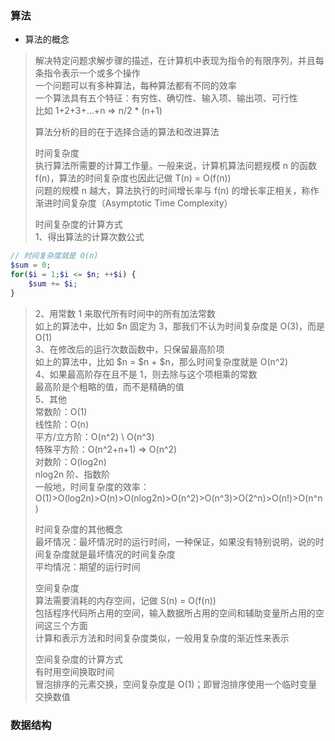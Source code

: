 
### 算法
- 算法的概念
> 解决特定问题求解步骤的描述，在计算机中表现为指令的有限序列，并且每条指令表示一个或多个操作  
> 一个问题可以有多种算法，每种算法都有不同的效率  
> 一个算法具有五个特征：有穷性、确切性、输入项、输出项、可行性  
> 比如 1+2+3+...+n => n/2 * (n+1)
> 
> 算法分析的目的在于选择合适的算法和改进算法  
> 
> 时间复杂度  
> 执行算法所需要的计算工作量。一般来说，计算机算法问题规模 n 的函数 f(n)，算法的时间复杂度也因此记做 T(n) = O(f(n))  
> 问题的规模 n 越大，算法执行的时间增长率与 f(n) 的增长率正相关，称作渐进时间复杂度（Asymptotic Time Complexity）  
>
> 时间复杂度的计算方式  
> 1、得出算法的计算次数公式  

```php
// 时间复杂度就是 O(n)
$sum = 0;
for($i = 1;$i <= $n; ++$i) {
    $sum += $i;
}
```

> 2、用常数 1 来取代所有时间中的所有加法常数  
> 如上的算法中，比如 $n 固定为 3，那我们不认为时间复杂度是 O(3)，而是 O(1)  
> 3、在修改后的运行次数函数中，只保留最高阶项  
> 如上的算法中，比如 $n = $n + $n，那么时间复杂度就是 O(n^2)  
> 4、如果最高阶存在且不是 1，则去除与这个项相乘的常数  
> 最高阶是个粗略的值，而不是精确的值  
> 5、其他  
> 常数阶：O(1)  
> 线性阶：O(n)  
> 平方/立方阶：O(n^2) \ O(n^3)  
> 特殊平方阶：O(n^2+n+1) => O(n^2)  
> 对数阶：O(log2n)  
> nlog2n 阶、指数阶  
> 一般地，时间复杂度的效率：O(1)>O(log2n)>O(n)>O(nlog2n)>O(n^2)>O(n^3)>O(2^n)>O(n!)>O(n^n)  
> 
> 时间复杂度的其他概念  
> 最坏情况：最坏情况时的运行时间，一种保证，如果没有特别说明，说的时间复杂度就是最坏情况的时间复杂度  
> 平均情况：期望的运行时间  
> 
> 空间复杂度  
> 算法需要消耗的内存空间，记做 S(n) = O(f(n))  
> 包括程序代码所占用的空间，输入数据所占用的空间和辅助变量所占用的空间这三个方面  
> 计算和表示方法和时间复杂度类似，一般用复杂度的渐近性来表示  
> 
> 空间复杂度的计算方式  
> 有时用空间换取时间  
> 冒泡排序的元素交换，空间复杂度是 O(1)；即冒泡排序使用一个临时变量交换数值  

### 数据结构

